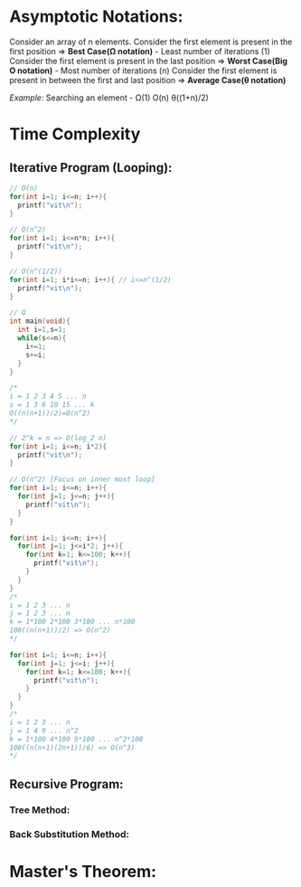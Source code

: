# Asymptotic Notations:
Consider an array of n elements.
Consider the first element is present in the first position => **Best Case(Ω notation)** - Least number of iterations (1)
Consider the first element is present in the last position => **Worst Case(Big O notation)** - Most number of iterations (n)
Consider the first element is present in between the first and last position => **Average Case(θ notation)**

*Example*: Searching an element - Ω(1) O(n) θ((1+n)/2)


# Time Complexity
## Iterative Program (Looping):

```cpp
// O(n)
for(int i=1; i<=n; i++){
  printf("vit\n");
}

// O(n^2)
for(int i=1; i<=n*n; i++){
  printf("vit\n");
}

// O(n^(1/2))
for(int i=1; i*i<=n; i++){ // i<=n^(1/2)
  printf("vit\n");
}
```

```cpp
// Q
int main(void){
  int i=1,s=1;
  while(s<=n){
    i+=1;
    s+=i;
  }
}

/*
i = 1 2 3 4 5 ... n
s = 1 3 6 10 15 ... k  
O((n(n+1))/2)=O(n^2)
*/
```

```cpp
// 2^k = n => O(log_2 n)
for(int i=1; i<=n; i*2){
  printf("vit\n");
}
```

```cpp
// O(n^2) [Focus on inner most loop]
for(int i=1; i<=n; i++){
  for(int j=1; j<=n; j++){
    printf("vit\n");
  }
}
```

```cpp
for(int i=1; i<=n; i++){
  for(int j=1; j<=i*2; j++){
    for(int k=1; k<=100; k++){
      printf("vit\n");
    }
  }
}
/*
i = 1 2 3 ... n
j = 1 2 3 ... n
k = 1*100 2*100 3*100 ... n*100
100((n(n+1))/2) => O(n^2)
*/
```

```cpp
for(int i=1; i<=n; i++){
  for(int j=1; j<=i; j++){
    for(int k=1; k<=100; k++){
      printf("vit\n");
    }
  }
}
/*
i = 1 2 3 ... n
j = 1 4 9 ... n^2
k = 1*100 4*100 9*100 ... n^2*100
100((n(n+1)(2n+1))/6) => O(n^3)
*/
```
## Recursive Program:

### Tree Method:
### Back Substitution Method:
# Master's Theorem:
